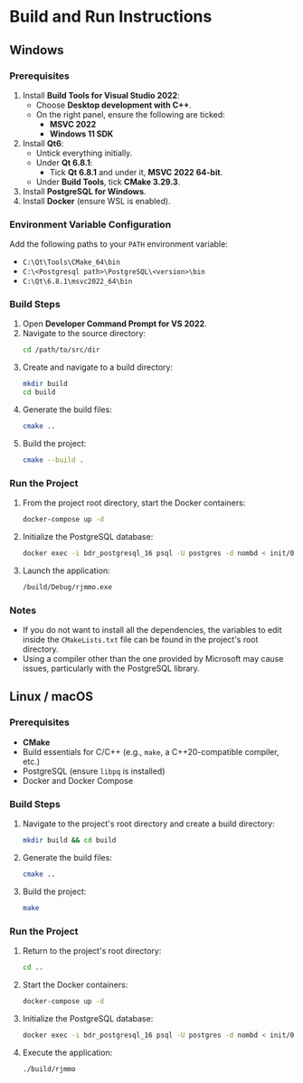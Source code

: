 # Build and Run Instructions

## Windows

### Prerequisites
1. Install **Build Tools for Visual Studio 2022**:
    - Choose **Desktop development with C++**.
    - On the right panel, ensure the following are ticked:
        - **MSVC 2022**
        - **Windows 11 SDK**
2. Install **Qt6**:
    - Untick everything initially.
    - Under **Qt 6.8.1**:
        - Tick **Qt 6.8.1** and under it, **MSVC 2022 64-bit**.
    - Under **Build Tools**, tick **CMake 3.29.3**.
3. Install **PostgreSQL for Windows**.
4. Install **Docker** (ensure WSL is enabled).

### Environment Variable Configuration
Add the following paths to your `PATH` environment variable:
- `C:\Qt\Tools\CMake_64\bin`
- `C:\<Postgresql path>\PostgreSQL\<version>\bin`
- `C:\Qt\6.8.1\msvc2022_64\bin`

### Build Steps
1. Open **Developer Command Prompt for VS 2022**.
2. Navigate to the source directory:
   ```sh
   cd /path/to/src/dir
   ```
3. Create and navigate to a build directory:
   ```sh
   mkdir build
   cd build
   ```
4. Generate the build files:
   ```sh
   cmake ..
   ```
5. Build the project:
   ```sh
   cmake --build .
   ```

### Run the Project
1. From the project root directory, start the Docker containers:
   ```sh
   docker-compose up -d
   ```
2. Initialize the PostgreSQL database:
   ```sh
   docker exec -i bdr_postgresql_16 psql -U postgres -d nombd < init/01-init.sql
   ```
3. Launch the application:
   ```sh
   /build/Debug/rjmmo.exe
   ```

### Notes
- If you do not want to install all the dependencies, the variables to edit inside the `CMakeLists.txt` file can be found in the project's root directory.
- Using a compiler other than the one provided by Microsoft may cause issues, particularly with the PostgreSQL library.

## Linux / macOS

### Prerequisites
- **CMake**
- Build essentials for C/C++ (e.g., `make`, a C++20-compatible compiler, etc.)
- PostgreSQL (ensure `libpq` is installed)
- Docker and Docker Compose

### Build Steps
1. Navigate to the project's root directory and create a build directory:
   ```sh
   mkdir build && cd build
   ```
2. Generate the build files:
   ```sh
   cmake ..
   ```
3. Build the project:
   ```sh
   make
   ```

### Run the Project
1. Return to the project's root directory:
   ```sh
   cd ..
   ```
2. Start the Docker containers:
   ```sh
   docker-compose up -d
   ```
3. Initialize the PostgreSQL database:
   ```sh
   docker exec -i bdr_postgresql_16 psql -U postgres -d nombd < init/01-init.sql
   ```
4. Execute the application:
   ```sh
   ./build/rjmmo